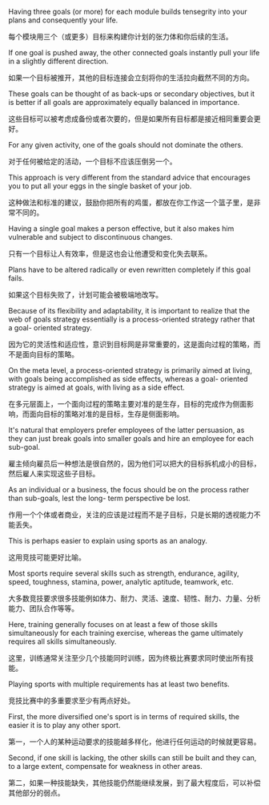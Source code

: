 Having three goals (or  more)  for  each  module  builds  tensegrity into  your
plans and consequently your life. 

每个模块用三个（或更多）目标来构建你计划的张力体和你后续的生活。

If one goal is pushed away, the other connected
goals instantly pull your life in a slightly different direction. 

如果一个目标被推开，其他的目标连接会立刻将你的生活拉向截然不同的方向。

These goals can be
thought of as back-ups or secondary objectives, but it is better if all goals are
approximately equally balanced in importance. 

这些目标可以被考虑成备份或者次要的，但是如果所有目标都是接近相同重要会更好。

For any given activity, one of the
goals should not dominate the others. 

对于任何被给定的活动，一个目标不应该压倒另一个。

This approach is very different from the
standard advice that encourages you to put all your eggs in the single basket of
your job. 

这种做法和标准的建议，鼓励你把所有的鸡蛋，都放在你工作这一个篮子里，是非常不同的。

Having a single goal makes a person effective, but it also makes him
vulnerable  and  subject  to  discontinuous  changes.  

只有一个目标让人有效率，但是这也会让他遭受和变化失去联系。

Plans  have  to  be  altered
radically or even rewritten completely if this goal fails.

如果这个目标失败了，计划可能会被极端地改写。

Because of its flexibility and adaptability, it is important to realize that the
web of goals strategy essentially is a process-oriented strategy rather that a goal-
oriented  strategy.  

因为它的灵活性和适应性，意识到目标网是非常重要的，这是面向过程的策略，而不是面向目标的策略。

On  the  meta  level,  a  process-oriented  strategy  is  primarily
aimed at living, with goals being accomplished as side effects, whereas a goal-
oriented strategy is aimed at goals, with living as a side effect. 

在多元层面上，一个面向过程的策略主要对准的是生存，目标的完成作为侧面影响，而面向目标的策略对准的是目标，生存是侧面影响。

It's natural that
employers prefer employees of the latter persuasion, as they can just break goals
into smaller goals and hire an employee for each sub-goal. 

雇主倾向雇员后一种想法是很自然的，因为他们可以把大的目标拆机成小的目标，然后雇人来实现这些子目标。

As an individual or a
business, the focus should be on the process rather than sub-goals, lest the long-
term perspective be lost.

作用一个个体或者商业，关注的应该是过程而不是子目标，只是长期的透视能力不能丢失。

This  is  perhaps  easier  to  explain  using  sports  as  an  analogy.  

这用竞技可能更好比喻。

Most  sports
require  several  skills  such  as  strength,  endurance,  agility,  speed,  toughness,
stamina,  power,  analytic  aptitude,  teamwork,  etc. 

大多数竞技要求很多技能例如体力、耐力、灵活、速度、韧性、耐力、力量、分析能力、团队合作等等。

 Here,  training  generally
focuses on at least a few of those skills simultaneously for each training exercise,
whereas the game ultimately requires all skills simultaneously. 

这里，训练通常关注至少几个技能同时训练，因为终极比赛要求同时使出所有技能。

Playing sports
with multiple requirements has at least two benefits. 

竞技比赛中的多重要求至少有两点好处。

First, the more diversified
one's sport is in terms of required skills, the easier it is to play any other sport.

第一，一个人的某种运动要求的技能越多样化，他进行任何运动的时候就更容易。

Second, if one skill is lacking, the other skills can still be built and they can, to a
large extent, compensate for weakness in other areas.

第二，如果一种技能缺失，其他技能仍然能继续发展，到了最大程度后，可以补偿其他部分的弱点。
